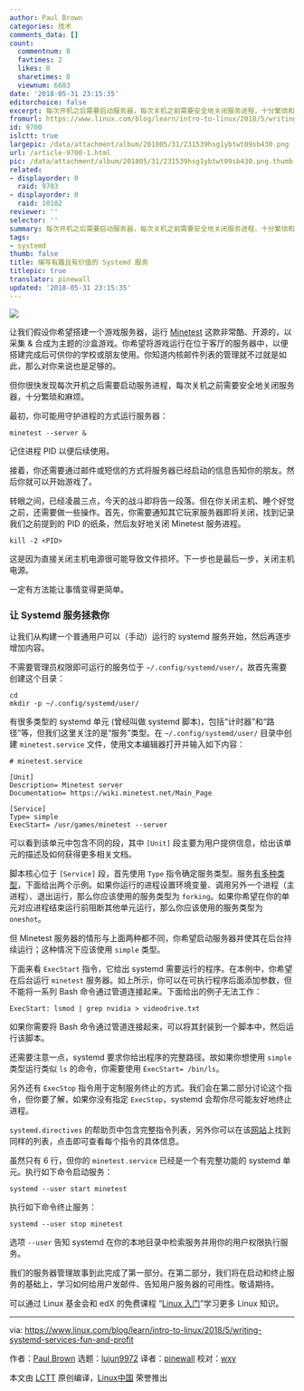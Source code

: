 ```yaml
---
author: Paul Brown
categories: 技术
comments_data: []
count:
  commentnum: 0
  favtimes: 2
  likes: 0
  sharetimes: 0
  viewnum: 6683
date: '2018-05-31 23:15:35'
editorchoice: false
excerpt: 每次开机之后需要启动服务器，每次关机之前需要安全地关闭服务进程，十分繁琐和麻烦。
fromurl: https://www.linux.com/blog/learn/intro-to-linux/2018/5/writing-systemd-services-fun-and-profit
id: 9700
islctt: true
largepic: /data/attachment/album/201805/31/231539hsg1ybtwt09sb430.png
url: /article-9700-1.html
pic: /data/attachment/album/201805/31/231539hsg1ybtwt09sb430.png.thumb.jpg
related:
- displayorder: 0
  raid: 9703
- displayorder: 0
  raid: 10182
reviewer: ''
selector: ''
summary: 每次开机之后需要启动服务器，每次关机之前需要安全地关闭服务进程，十分繁琐和麻烦。
tags:
- systemd
thumb: false
title: 编写有趣且有价值的 Systemd 服务
titlepic: true
translator: pinewall
updated: '2018-05-31 23:15:35'
---
```


![](/data/attachment/album/201805/31/231539hsg1ybtwt09sb430.png)


让我们假设你希望搭建一个游戏服务器，运行 [Minetest](https://www.minetest.net/) 这款非常酷、开源的，以采集 & 合成为主题的沙盒游戏。你希望将游戏运行在位于客厅的服务器中，以便搭建完成后可供你的学校或朋友使用。你知道内核邮件列表的管理就不过就是如此，那么对你来说也是足够的。


但你很快发现每次开机之后需要启动服务进程，每次关机之前需要安全地关闭服务器，十分繁琐和麻烦。


最初，你可能用守护进程的方式运行服务器：



```
minetest --server &

```

记住进程 PID 以便后续使用。


接着，你还需要通过邮件或短信的方式将服务器已经启动的信息告知你的朋友。然后你就可以开始游戏了。


转眼之间，已经凌晨三点，今天的战斗即将告一段落。但在你关闭主机、睡个好觉之前，还需要做一些操作。首先，你需要通知其它玩家服务器即将关闭，找到记录我们之前提到的 PID 的纸条，然后友好地关闭 Minetest 服务进程。



```
kill -2 <PID>

```

这是因为直接关闭主机电源很可能导致文件损坏。下一步也是最后一步，关闭主机电源。


一定有方法能让事情变得更简单。


### 让 Systemd 服务拯救你


让我们从构建一个普通用户可以（手动）运行的 systemd 服务开始，然后再逐步增加内容。


不需要管理员权限即可运行的服务位于 `~/.config/systemd/user/`，故首先需要创建这个目录：



```
cd
mkdir -p ~/.config/systemd/user/

```

有很多类型的 systemd 单元 (曾经叫做 systemd 脚本)，包括“计时器”和“路径”等，但我们这里关注的是“服务”类型。在 `~/.config/systemd/user/` 目录中创建 `minetest.service` 文件，使用文本编辑器打开并输入如下内容：



```
# minetest.service

[Unit]
Description= Minetest server
Documentation= https://wiki.minetest.net/Main_Page

[Service]
Type= simple
ExecStart= /usr/games/minetest --server

```

可以看到该单元中包含不同的段，其中 `[Unit]` 段主要为用户提供信息，给出该单元的描述及如何获得更多相关文档。


脚本核心位于 `[Service]` 段，首先使用 `Type` 指令确定服务类型。服务[有多种类型](http://man7.org/linux/man-pages/man5/systemd.service.5.html)，下面给出两个示例。如果你运行的进程设置环境变量、调用另外一个进程（主进程）、退出运行，那么你应该使用的服务类型为 `forking`。如果你希望在你的单元对应进程结束运行前阻断其他单元运行，那么你应该使用的服务类型为 `oneshot`。


但 Minetest 服务器的情形与上面两种都不同，你希望启动服务器并使其在后台持续运行；这种情况下应该使用 `simple` 类型。


下面来看 `ExecStart` 指令，它给出 systemd 需要运行的程序。在本例中，你希望在后台运行 `minetest` 服务器。如上所示，你可以在可执行程序后面添加参数，但不能将一系列 Bash 命令通过管道连接起来。下面给出的例子无法工作：



```
ExecStart: lsmod | grep nvidia > videodrive.txt

```

如果你需要将 Bash 命令通过管道连接起来，可以将其封装到一个脚本中，然后运行该脚本。


还需要注意一点，systemd 要求你给出程序的完整路径。故如果你想使用 `simple` 类型运行类似 `ls` 的命令，你需要使用 `ExecStart= /bin/ls`。


另外还有 `ExecStop` 指令用于定制服务终止的方式。我们会在第二部分讨论这个指令，但你要了解，如果你没有指定 `ExecStop`，systemd 会帮你尽可能友好地终止进程。


`systemd.directives` 的帮助页中包含完整指令列表，另外你可以在该[网站](http://man7.org/linux/man-pages/man7/systemd.directives.7.html)上找到同样的列表，点击即可查看每个指令的具体信息。


虽然只有 6 行，但你的 `minetest.service` 已经是一个有完整功能的 systemd 单元。执行如下命令启动服务：



```
systemd --user start minetest

```

执行如下命令终止服务：



```
systemd --user stop minetest

```

选项 `--user` 告知 systemd 在你的本地目录中检索服务并用你的用户权限执行服务。


我们的服务器管理故事到此完成了第一部分。在第二部分，我们将在启动和终止服务的基础上，学习如何给用户发邮件、告知用户服务器的可用性。敬请期待。


可以通过 Linux 基金会和 edX 的免费课程 “[Linux 入门](https://training.linuxfoundation.org/linux-courses/system-administration-training/introduction-to-linux)”学习更多 Linux 知识。




---


via: <https://www.linux.com/blog/learn/intro-to-linux/2018/5/writing-systemd-services-fun-and-profit>


作者：[Paul Brown](https://www.linux.com/users/bro66) 选题：[lujun9972](https://github.com/lujun9972) 译者：[pinewall](https://github.com/pinewall) 校对：[wxy](https://github.com/wxy)


本文由 [LCTT](https://github.com/LCTT/TranslateProject) 原创编译，[Linux中国](https://linux.cn/) 荣誉推出